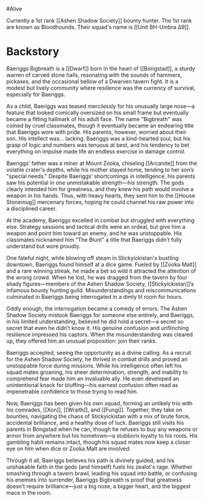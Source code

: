 #Alive 

Currently a 1st rank [[Ashen Shadow Society]] bounty hunter. The 1st rank are known as Bloodhounds. Their squad's name is [[Unit BH-Umbra Δ9]].
# Backstory

Baeriggs Bigbreath is a [[Dwarf]] born in the heart of [[Bongstad]], a sturdy warren of carved stone halls, resonating with the sounds of hammers, pickaxes, and the occasional bellow of a Dwarven tavern fight. It is a modest but lively community where resilience was the currency of survival, especially for Baeriggs.

As a child, Baeriggs was teased mercilessly for his unusually large nose—a feature that looked comically oversized on his small frame but eventually became a fitting hallmark of his adult face. The name "Bigbreath" was coined by cruel classmates, though it eventually became an endearing title that Baeriggs wore with pride. His parents, however, worried about their son. His intellect was... lacking. Baeriggs was a kind-hearted soul, but his grasp of logic and numbers was tenuous at best, and his tendency to bet everything on impulse made life an endless exercise in damage control.

Baeriggs’ father was a miner at Mount Zooka, chiseling [[Arcanite]] from the volatile crater's depths, while his mother stayed home, tending to her son’s "special needs." Despite Baeriggs’ shortcomings in intelligence, his parents saw his potential in one unmistakable strength—his strength. The gods clearly intended him for greatness, and they knew his path would involve a weapon in his hands. Thus, with heavy hearts, they sent him to the [[House Stonemug]] mercenary forces, hoping he could channel his raw power into a disciplined career.

At the academy, Baeriggs excelled in combat but struggled with everything else. Strategy sessions and tactical drills were an ordeal, but give him a weapon and point him toward an enemy, and he was unstoppable. His classmates nicknamed him “The Blunt” a title that Baeriggs didn’t fully understand but wore proudly.

One fateful night, while blowing off steam in Stickyickistan's bustling downtown, Baeriggs found himself at a dice game. Fueled by [[Zooka Malt]] and a rare winning streak, he made a bet so wild it attracted the attention of the wrong crowd. When he lost, he was dragged from the tavern by four shady figures—members of the Ashen Shadow Society, [[Stickyickistan]]’s infamous bounty hunting guild. Misunderstandings and miscommunications culminated in Baeriggs being interrogated in a dimly lit room for hours.

Oddly enough, the interrogation became a comedy of errors. The Ashen Shadow Society mistook Baeriggs for someone else entirely, and Baeriggs, in his limited understanding, believed he did hold a secret—a secret so secret that even he didn’t know it. His genuine confusion and unflinching resilience impressed his captors. When the misunderstanding was cleared up, they offered him an unusual proposition: join their ranks.

Baeriggs accepted, seeing the opportunity as a divine calling. As a recruit for the Ashen Shadow Society, he thrived in combat drills and proved an unstoppable force during missions. While his intelligence often left his squad mates groaning, his sheer determination, strength, and inability to comprehend fear made him an invaluable ally. He even developed an unintentional knack for bluffing—his earnest confusion often read as impenetrable confidence to those trying to read him.

Now, Baeriggs has been given his own squad, forming an unlikely trio with his comrades, [[Xon]], [[Wraith]], and [[Fungi]]. Together, they take on bounties, navigating the chaos of Stickyickistan with a mix of brute force, accidental brilliance, and a healthy dose of luck. Baeriggs still visits his parents in Bongstad when he can, though he refuses to buy any weapons or armor from anywhere but his hometown—a stubborn loyalty to his roots. His gambling habit remains intact, though his squad mates now keep a closer eye on him when dice or Zooka Malt are involved.

Through it all, Baeriggs believes his path is divinely guided, and his unshakable faith in the gods (and himself) fuels his zealot's rage. Whether smashing through a tavern brawl, leading his squad into battle, or confusing his enemies into surrender, Baeriggs Bigbreath is proof that greatness doesn’t require brilliance—just a big nose, a bigger heart, and the biggest mace in the room.